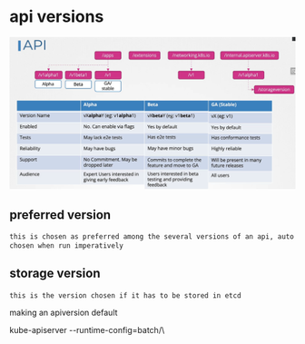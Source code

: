 # api versions

![Alt text](/reference-notes/image-attachments-ignore/apiversions.png)

## preferred version

    this is chosen as preferred among the several versions of an api, auto chosen when run imperatively

## storage version

    this is the version chosen if it has to be stored in etcd

making an apiversion default

kube-apiserver --runtime-config=batch/\\